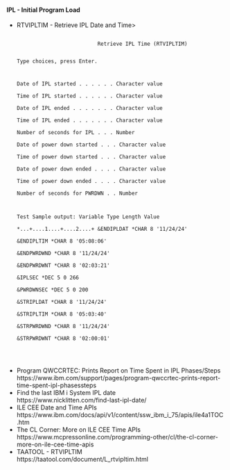 <h4>IPL - Initial Program Load</h4>
<ul>
  <li>RTVIPLTIM - Retrieve IPL Date and Time><br />
  <pre><code>
                          Retrieve IPL Time (RTVIPLTIM)                       
                                                                              
 Type choices, press Enter.                                                   
                                                                              
 Date of IPL started  . . . . . .                 Character value             
 Time of IPL started  . . . . . .                 Character value             
 Date of IPL ended  . . . . . . .                 Character value             
 Time of IPL ended  . . . . . . .                 Character value             
 Number of seconds for IPL  . . .                 Number                      
 Date of power down started . . .                 Character value             
 Time of power down started . . .                 Character value             
 Date of power down ended . . . .                 Character value             
 Time of power down ended . . . .                 Character value             
 Number of seconds for PWRDWN . .                 Number                      
                                                                              
  
  Test Sample output:
   Variable               Type        Length         Value                     
                                                    *...+....1....+....2....+
 &ENDIPLDAT               *CHAR            8       '11/24/24'                
 &ENDIPLTIM               *CHAR            8       '05:08:06'                
 &ENDPWRDWND              *CHAR            8       '11/24/24'                
 &ENDPWRDWNT              *CHAR            8       '02:03:21'                
 &IPLSEC                  *DEC           5 0        266                      
 &PWRDWNSEC               *DEC           5 0        200                      
 &STRIPLDAT               *CHAR            8       '11/24/24'                
 &STRIPLTIM               *CHAR            8       '05:03:40'                
 &STRPWRDWND              *CHAR            8       '11/24/24'                
 &STRPWRDWNT              *CHAR            8       '02:00:01'                
  </code>
  </pre>
  </li>
  <li>Program QWCCRTEC: Prints Report on Time Spent in IPL Phases/Steps<br />https://www.ibm.com/support/pages/program-qwccrtec-prints-report-time-spent-ipl-phasessteps</li>
  <li>Find the last IBM i System IPL date<br />https://www.nicklitten.com/find-last-ipl-date/</li>
  <li>ILE CEE Date and Time APIs<br />https://www.ibm.com/docs/api/v1/content/ssw_ibm_i_75/apis/ile4a1TOC.htm</li>
  <li>The CL Corner: More on ILE CEE Time APIs<br />https://www.mcpressonline.com/programming-other/cl/the-cl-corner-more-on-ile-cee-time-apis</li>
  <li>TAATOOL - RTVIPLTIM<br />https://taatool.com/document/L_rtvipltim.html</li>
</ul>
